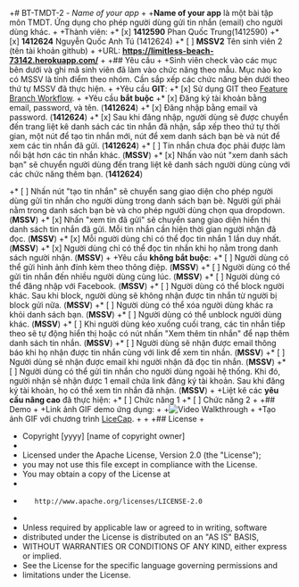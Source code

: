 +# BT-TMDT-2 - *Name of your app*
 +
 +**Name of your app** là một bài tập môn TMDT. Ứng dụng cho phép người dùng gửi tin nhắn (email) cho người dùng khác.
 +
 +Thành viên:
 +* [x] **1412590** Phan Quốc Trung(1412590)
 +* [x] **1412624** Nguyễn Quốc Anh Tú (1412624)
 +* [ ] **MSSV2** Tên sinh viên 2 (tên tài khoản github)
 +
 +URL: **https://limitless-beach-73142.herokuapp.com/**
 +
 +## Yêu cầu
 +
 +Sinh viên check vào các mục bên dưới và ghi mã sinh viên đã làm vào chức năng theo mẫu. Mục nào ko có MSSV là tính điểm theo nhóm. Cần sắp xếp các chức năng bên dưới theo thứ tự MSSV đã thực hiện.
 +
 +Yêu cầu **GIT**:
 +* [x] Sử dụng GIT theo [Feature Branch Workflow](https://www.atlassian.com/git/tutorials/comparing-workflows#feature-branch-workflow).
 +
 +Yêu cầu **bắt buộc**
 +* [x] Đăng ký tài khoản bằng email, password, và tên.  (**1412624**)
 +* [x] Đăng nhập bằng email và password. (**1412624**)
 +* [x] Sau khi đăng nhập, người dùng sẽ được chuyển đến trang liệt kê danh sách các tin nhắn đã nhận, sắp xếp theo thứ tự thời gian, một nút để tạo tin nhắn mới, nút để xem danh sách bạn bè và nút để xem các tin nhắn đã gửi. (**1412624**)
 +* [ ] Tin nhắn chưa đọc phải được làm nổi bật hơn các tin nhắn khác. (**MSSV**)
 +* [x] Nhấn vào nút "xem danh sách bạn" sẽ chuyển người dùng đến trang liệt kê danh sách người dùng cùng với các chức năng thêm bạn. (**1412624**)
 
 +* [ ] Nhấn nút "tạo tin nhắn" sẽ chuyển sang giao diện cho phép người dùng gửi tin nhắn cho người dùng trong danh sách bạn bè. Người gửi phải nằm trong danh sách bạn bè và cho phép người dùng chọn qua dropdown. (**MSSV**)
 +* [x] Nhấn "xem tin đã gửi" sẽ chuyển sang giao diện hiển thị danh sách tin nhắn đã gửi. Mỗi tin nhắn cần hiện thời gian người nhận đã đọc. (**MSSV**)
 +* [x] Mỗi người dùng chỉ có thể đọc tin nhắn 1 lần duy nhất. (**MSSV**)
 +* [x] Người dùng chỉ có thể đọc tin nhắn khi họ nằm trong danh sách người nhận. (**MSSV**)
 +
 +Yêu cầu **không bắt buộc**:
 +* [ ] Người dùng có thể gửi hình ảnh đính kèm theo thông điệp. (**MSSV**)
 +* [ ] Người dùng có thể gửi tin nhắn đến nhiều người dùng cùng lúc. (**MSSV**)
 +* [ ] Người dùng có thể đăng nhập với Facebook. (**MSSV**)
 +* [ ] Người dùng có thể block người khác. Sau khi block, người dùng sẽ không nhận được tin nhắn từ người bị block gửi nữa. (**MSSV**)
 +* [ ] Người dùng có thể xóa người dùng khác ra khỏi danh sách bạn. (**MSSV**)
 +* [ ] Người dùng có thể unblock người dùng khác. (**MSSV**)
 +* [ ] Khi người dùng kéo xuống cuối trang, các tin nhắn tiếp theo sẽ tự động hiển thị hoặc có nút nhấn "Xem thêm tin nhắn" để nạp thêm danh sách tin nhắn. (**MSSV**)
 +* [ ] Người dùng sẽ nhận được email thông báo khi họ nhận được tin nhắn cùng với link để xem tin nhắn. (**MSSV**)
 +* [ ] Người dùng sẽ nhận được email khi người nhận đã đọc tin nhắn. (**MSSV**)
 +* [ ] Người dùng có thể gửi tin nhắn cho người dùng ngoài hệ thống. Khi đó, người nhận sẽ nhận được 1 email chứa link đăng ký tài khoản. Sau khi đăng ký tài khoản, họ có thể xem tin nhắn đã nhận. (**MSSV**)
 +
 +Liệt kê các **yêu cầu nâng cao** đã thực hiện:
 +* [ ] Chức năng 1
 +* [ ] Chức năng 2
 +
 +## Demo
 +
 +Link ảnh GIF demo ứng dụng:
 +
 +![Video Walkthrough](demo.gif)
 +
 +Tạo ảnh GIF với chương trình [LiceCap](http://www.cockos.com/licecap/).
 +
 +
 +## License
 +
 +    Copyright [yyyy] [name of copyright owner]
 +
 +    Licensed under the Apache License, Version 2.0 (the "License");
 +    you may not use this file except in compliance with the License.
 +    You may obtain a copy of the License at
 +
 +        http://www.apache.org/licenses/LICENSE-2.0
 +
 +    Unless required by applicable law or agreed to in writing, software
 +    distributed under the License is distributed on an "AS IS" BASIS,
 +    WITHOUT WARRANTIES OR CONDITIONS OF ANY KIND, either express or implied.
 +    See the License for the specific language governing permissions and
 +    limitations under the License.